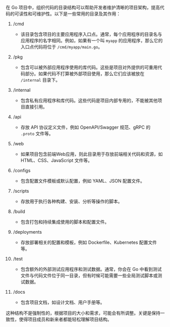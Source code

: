 在 Go 项目中，组织代码的目录结构可以帮助开发者维护清晰的项目架构，提高代码的可读性和可维护性。以下是一些常用的目录及其作用：

1. /cmd
   - 该目录包含项目的主要应用程序入口点。通常，每个应用程序的目录名与应用程序的名字相同。例如，如果有一个叫 `myapp` 的应用程序，那么它的入口点代码将位于 `/cmd/myapp/main.go`。

2. /pkg
   - 包含可以被外部应用程序使用的库代码。这些是项目对外提供的可重用代码部分。如果代码不打算被外部项目使用，那么它们应该被放在 `/internal` 目录下。

3. /internal
   - 包含私有应用程序和库代码。这些代码是项目内部专用的，不能被其他项目直接引用。

4. /api
   - 存放 API 协议定义文件，例如 OpenAPI/Swagger 规范、gRPC 的 `.proto` 文件等。

5. /web
   - 如果项目包含前端Web应用，则此目录用于存放前端相关代码和资源，如 HTML、CSS、JavaScript 文件等。

6. /configs
   - 包含配置文件模板或默认配置，例如 YAML、JSON 配置文件。

7. /scripts
   - 存放用于执行各种构建、安装、分析等操作的脚本。

8. /build
   - 包含打包和持续集成使用的脚本和配置文件。

9. /deployments
   - 存放部署相关的配置和模板，例如 Dockerfile、Kubernetes 配置文件等。

10. /test
    - 包含额外的外部测试应用程序和测试数据。通常，你会在 Go 中看到测试文件与代码文件位于同一目录，但有时候可能需要一些全局测试脚本或测试数据。

11. /docs
    - 包含项目文档，如设计文档、用户手册等。

这种结构不是强制性的，根据项目的大小和需求，可能会有所调整。关键是保持一致性，使得项目成员和新来者都能轻松理解项目结构。
